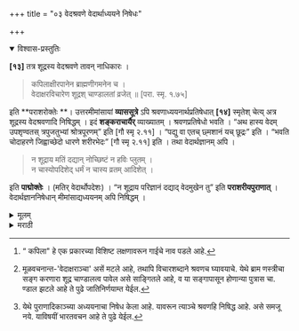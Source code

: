 +++
title = "०३ वेदश्रवणे वेदार्थाध्ययने निषेधः"

+++


<details open><summary>विश्वास-प्रस्तुतिः</summary>

**[१३]** तत्र शूद्रस्य वेदश्रवणे तावन् नाधिकारः । 

> कपिलाक्षीरपानेन ब्राह्मणीगमनेन च ।  
वेदाक्षरविचारेण शूद्रश् चाण्डालतां व्रजेत् ॥ [परा. स्मृ. १.७५]

इति **पराशरोक्तेः **। उत्तरमीमांसायां **व्याससूत्रे** ऽपि श्रवणाध्ययनार्थप्रतिषेधात् **[१४]** स्मृतेश् चेत्य् अत्र शूद्रस्य वेदश्रवणादि निषिद्धम् । इदं **शङ्कराचार्यैर्** व्याख्यातम् । श्रवणप्रतिषेधो भवति । “अथ हास्य वेदम् उपशृण्वतस् त्रपुजतुभ्यां श्रोत्रपूरणम्” इति [गौ स्मृ २.११] । “पद्यु वा एतच् छ्मशानं यच् छूद्रः” इति । “भवति चोदाहरणे जिह्वाच्छेदो धारणे शरीरभेदः” [गौ स्मृ २.११] इति । तथा वेदार्थज्ञानम् अपि । 

> न शूद्राय मतिं दद्यान् नोच्छिष्टं न हविः प्लुतम् ।  
न चास्योपदिशेद् धर्मं न चास्य व्रतम् आदिशेत् । 

इति **पाद्मोक्तेः** । (मतिर् वेदार्थोपदेशः) । “न शूद्राय परिज्ञानं दद्याद् वेदमुखेन तु” इति **पराशरीयपुराणात्** । वेदार्थज्ञाननिषेधान् मीमांसाद्यध्ययनम् अपि निषिद्धम् ।
</details>

<details><summary>मूलम्</summary>

**[१३]** तत्र शूद्रस्य वेदश्रवणे तावन् नाधिकारः । 

> कपिलाक्षीरपानेन ब्राह्मणीगमनेन च ।  
वेदाक्षरविचारेण शूद्रश् चाण्डालतां व्रजेत् ॥ [परा. स्मृ. १.७५]

इति **पराशरोक्तेः **। उत्तरमीमांसायां **व्याससूत्रे** ऽपि श्रवणाध्ययनार्थप्रतिषेधात् **[१४]** स्मृतेश् चेत्य् अत्र शूद्रस्य वेदश्रवणादि निषिद्धम् । इदं **शङ्कराचार्यैर्** व्याख्यातम् । श्रवणप्रतिषेधो भवति । “अथ हास्य वेदम् उपशृण्वतस् त्रपुजतुभ्यां श्रोत्रपूरणम्” इति [गौ स्मृ २.११] । “पद्यु वा एतच् छ्मशानं यच् छूद्रः” इति । “भवति चोदाहरणे जिह्वाच्छेदो धारणे शरीरभेदः” [गौ स्मृ २.११] इति । तथा वेदार्थज्ञानम् अपि । 

> न शूद्राय मतिं दद्यान् नोच्छिष्टं न हविः प्लुतम् ।  
न चास्योपदिशेद् धर्मं न चास्य व्रतम् आदिशेत् । 

इति **पाद्मोक्तेः** । (मतिर् वेदार्थोपदेशः) । “न शूद्राय परिज्ञानं दद्याद् वेदमुखेन तु” इति **पराशरीयपुराणात्** । वेदार्थज्ञाननिषेधान् मीमांसाद्यध्ययनम् अपि निषिद्धम् ।
</details>

<details><summary>मराठी</summary>

त्याम्त शूद्रास वेदश्रवणाविषयी अधिकार नाही. कारण, "कपिला[^१] गायीच्या दुग्धप्राशनाने, ब्राह्मणस्त्रीगमनाने, वेदाक्षराञ्च्या विचाराने[^२] - शूद्र चाण्डालतेस पावेल." अशी पराशरोक्ति आहे. उत्तरमीमांसेम्त व्याससूत्रान्तही “वेद ऐकणे, अध्ययन करणे, अर्थ जाणणे व अनुष्ठान करणे याञ्चा निषेध करणाऱ्या स्मृति आहेत ह्मणून" येथे शूद्रास वेदश्रवणादिक निषेधिले आहे. शङ्कराचार्यान्नी याची व्याख्या केली आहे. ती अशी की,- “शूद्रास वेदश्रवणाचा निषेध होतो." कारण-'वेदश्रवण करणाऱ्या शूद्राचे कान शिशाच्या व कथिलाच्या रसाने भरावेत.' असा गौतमाने निषेध केला आहे, व 'पधु वा०'. (पृ० ३ पम्० १२ पहा ) या श्रुतीने निषेध केला आहे, व वेदोच्चार केला असतां शूद्राची जीभ कापावी व त्याने वेदाचें धारण (तोण्डपाठ ) केल्यास त्याचा शरी रभेद (देहनाश ) करावा.' असेही साङ्गितले आहे. एवम्च जसे वेदाचे श्रवण, व धारण निषिद्ध केले आहे, तसेच वेदार्थज्ञानही निषिद्ध आहे; कारण,-'शूद्रास वेदार्थाचा उपदेश, उच्छिष्ट अन्न, व पुरोडाश इत्यादि होमद्रव्य देऊं नये व त्यास धर्माचा अथवा व्रताचा प्रकार साङ्गू नये.' अशी पद्मपुराणोक्ति आहे." आणखी “शूद्रास वेदवाक्य द्वारा अर्थज्ञान देऊं नये" असा पराशरपुराणाम्त निषेध केला आहे. याप्रमाणे वेदा र्थज्ञाननिषेधास्तव त्याच्या अर्थाचे प्रतिपादन करणाऱ्या अशा मीमांसादि शास्त्राञ्चे अध्ययनही[^३] निषिद्ध आहे. 

[^१]: “ कपिला" हे एक प्रकारच्या विशिष्ट लक्षणावरून गाईचे नाव पडले आहे.

[^२]: मूळवचनान्त-'वेदाक्षराञ्चा' असें मटले आहे, तथापि विचारशब्दाने श्रवणच घ्यावयाचे. येथे ब्राम णस्त्रीचा सङ्ग करणारा शूद्र चाण्डालत्व पावेल असे साङ्गितले आहे, व या सङ्गापासून होणान्या पुत्रास चा. ण्डाल झटले आहे ते पुढे जातिनिर्णयाम्त येईल.

[^३]: येथे पुराणादिकाञ्च्या अध्ययनाचा निषेध केला आहे. यावरून त्याञ्चे श्रवणहि निषिद्ध आहे. असे समजू नये. याविषयीं भारतवचन आहे ते पुढे येईल.
</details>